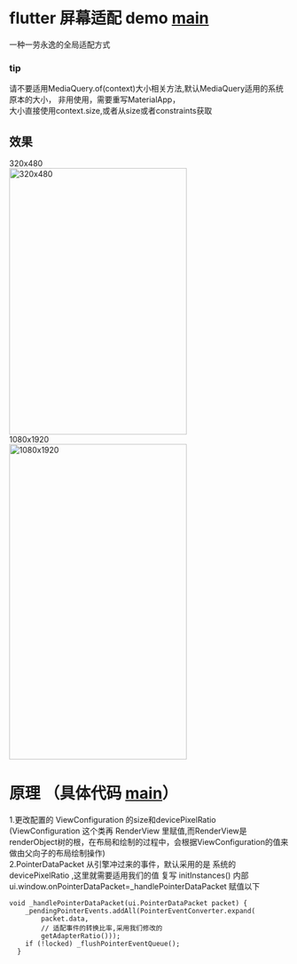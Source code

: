 # flutter 屏幕适配 demo [main](https://github.com/genius158/FlutterTest/blob/master/lib/main.dart)
一种一劳永逸的全局适配方式

### tip
请不要适用MediaQuery.of(context)大小相关方法,默认MediaQuery适用的系统原本的大小，
非用使用，需要重写MaterialApp，
<br/>
大小直接使用context.size,或者从size或者constraints获取

## 效果
320x480
<br/>
<img src="https://github.com/genius158/FlutterTest/blob/master/bitmap/screenadapter1.png" width="320" height="480" alt="320x480" align=center>
<br/>
1080x1920
<br/>
<img src="https://github.com/genius158/FlutterTest/blob/master/bitmap/screenadapter2.png" width="320" height="568" alt="1080x1920" align=center>

# 原理 （具体代码 [main](https://github.com/genius158/FlutterTest/blob/master/lib/main.dart)）
1.更改配置的 ViewConfiguration 的size和devicePixelRatio (ViewConfiguration 这个类再 RenderView 里赋值,而RenderView是
renderObject树的根，在布局和绘制的过程中，会根据ViewConfiguration的值来做由父向子的布局绘制操作)
<br/>
2.PointerDataPacket 从引擎冲过来的事件，默认采用的是 系统的devicePixelRatio ,这里就需要适用我们的值
复写 initInstances() 内部 ui.window.onPointerDataPacket=_handlePointerDataPacket 赋值以下
```
void _handlePointerDataPacket(ui.PointerDataPacket packet) {
    _pendingPointerEvents.addAll(PointerEventConverter.expand(
        packet.data,
        // 适配事件的转换比率,采用我们修改的
        getAdapterRatio()));
    if (!locked) _flushPointerEventQueue();
  }
```
 
